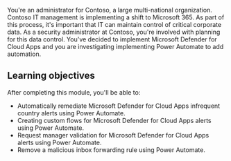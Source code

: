 You're an administrator for Contoso, a large multi-national organization. Contoso IT management is implementing a shift to Microsoft 365. As part of this process, it's important that IT can maintain control of critical corporate data. As a security administrator at Contoso, you're involved with planning for this data control. You've decided to implement Microsoft Defender for Cloud Apps and you are investigating implementing Power Automate to add automation.

## Learning objectives

After completing this module, you'll be able to:

- Automatically remediate Microsoft Defender for Cloud Apps infrequent country alerts using Power Automate.
- Creating custom flows for Microsoft Defender for Cloud Apps alerts using Power Automate.
- Request manager validation for Microsoft Defender for Cloud Apps alerts using Power Automate.
- Remove a malicious inbox forwarding rule using Power Automate.
